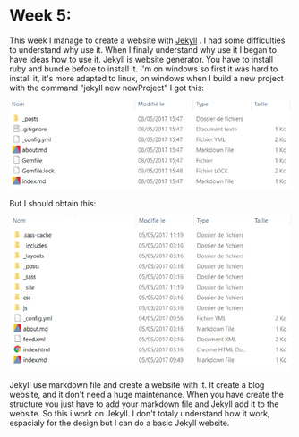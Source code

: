 # Week 5:

This week I manage to create a website with [Jekyll](https://jekyllrb.com/) . I had some difficulties to understand why use it. When I finaly understand why use it I began to have ideas how to use it. Jekyll is website generator. You have to install ruby and bundle before to install it. I'm on windows so first it was hard to install it, it's more adapted to linux, on windows when I build a new project with the command "jekyll new newProject" I got this:

![image](https://github.com/Jdarroy/Internship/blob/master/ressources/structure_err_jekyll.png)

But I should obtain this:

![image](https://github.com/Jdarroy/Internship/blob/master/ressources/structure_base_jekyll.png)

Jekyll use markdown file and create a website with it. It create a blog website, and it don't need a huge maintenance. When you have create the structure you just have to add your markdown file and Jekyll add it to the website. So this i work on Jekyll. I don't totaly understand how it work, espacialy for the design but I can do a basic Jekyll website.
